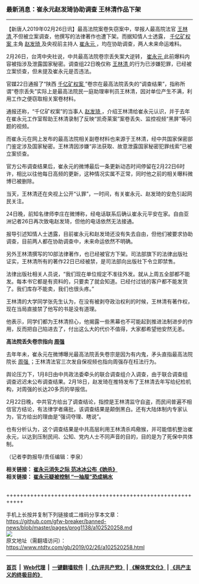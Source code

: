 ### 最新消息：崔永元赵发琦协助调查  王林清作品下架
------------------------

<div class="post_content">
 <p>
  【新唐人2019年02月26日讯】最高法院案卷失窃案中，举报人最高院法官
  <a href="https://www.ntdtv.com/gb/王林清.htm">
   王林清
  </a>
  不但被立案调查，他撰写的法律著作也遭下架。而据知情人士透露，
  <a href="https://www.ntdtv.com/gb/406522.htm">
   千亿矿权案
  </a>
  主角
  <a href="https://www.ntdtv.com/gb/赵发琦.htm">
   赵发琦
  </a>
  及央视前主持人
  <a href="https://www.ntdtv.com/gb/崔永元.htm">
   崔永元
  </a>
  ，均在协助调查，两人未来命运难料。
 </p>
 <p>
  2月26日，台湾中央社说，中共最高法院卷宗丢失案大逆转，
  <a href="https://www.ntdtv.com/gb/崔永元.htm">
   崔永元
  </a>
  此前爆料内容被指涉及泄露国家秘密。调查组22日晚仅称
  <a href="https://www.ntdtv.com/gb/王林清.htm">
   王林清
  </a>
  的行为已涉嫌犯罪，已经被立案侦查，但未提及崔永元是否违法。
 </p>
 <p>
  官媒22日通报了“陕西
  <a href="https://www.ntdtv.com/gb/406522.htm">
   千亿矿权案
  </a>
  ”卷宗在最高法院丢失的“调查结果”，指称所谓“卷宗丢失”实际上是最高法院民一庭助理审判员王林清，因对单位产生不满，利用工作之便窃取相关案卷材料。
 </p>
 <p>
  通报还称，“千亿矿权案”的当事人
  <a href="https://www.ntdtv.com/gb/赵发琦.htm">
   赵发琦
  </a>
  ，介绍王林清给崔永元认识，并于去年在崔永元工作室帮助王林清录制了反映“凯奇莱案”案卷丢失、监控视频“黑屏”等问题的视频。
 </p>
 <p>
  而崔永元在网上发布的最高法院相关副卷材料也来源于王林清，经中共国家保密部门鉴定涉及国家秘密。王林清因涉嫌“非法获取、故意泄露国家秘密犯罪线索”已被立案侦查。
 </p>
 <p>
  官方公布调查结果后，崔永元的微博最后一条更新动态时间停留在2月22日6时许，相比以往他每日高频的更新，这种情况实属不正常，同时他之前的相关曝料微博已被删除。
 </p>
 <p>
  当天，王林清还在央视上公开“认罪”，一时间，有关崔永元、赵发琦的安危引起网民关注。
 </p>
 <p>
  24日晚，前知名律师李庄在微博称，经电话联系后确认崔永元平安在家。自由亚洲记者26日再次致电赵发琦，但他的电话依然无法接通。
 </p>
 <p>
  报导引述知情人士透露，目前崔永元和赵发琦还没有失去自由，但他们被要求协助调查，目前两人都在协助调查中，未来命运依然不明确。
 </p>
 <p>
  另外王林清撰写的10部法律著作，也已经被官方下架。司法部旗下的法律出版社证实，王林清所有的著作22日已经被禁，是司法部向出版社下令立即禁售。
 </p>
 <p>
  法律出版社相关人员说，“我们现在单位规定不准往外发。就从上周五全部都不能发。每本书它都是有资料的，只要卖了就会知道。已经付过钱的客户都不能发货了。我们库存不能卖，我们也很头疼。”
 </p>
 <p>
  王林清的大学同学张先生认为，在没有被剥夺政治权利的时候，王林清有著作权，现在当局直接禁了他写的书是没有道理。
 </p>
 <p>
  他表示，同学们都为王林清担心，他揭露一些黑幕也不可能起到推进法制进步的作用，反而把自己陷进去了，付出这么大的代价不值得，大家都希望他安然无恙。
 </p>
 <p>
  <strong>
   高法院丢失卷宗指向
   <a href="https://www.ntdtv.com/gb/周强.htm">
    周强
   </a>
  </strong>
 </p>
 <p>
  去年年未，崔永元在微博曝光最高法院丢失卷宗是因为有内鬼，矛头直指最高法院院长
  <a href="https://www.ntdtv.com/gb/周强.htm">
   周强
  </a>
  ；王林清法官三次发自保视频也指向周强存在枉法行为。
 </p>
 <p>
  舆论压力下，1月8日由中共政法委牵头的联合调查组介入调查，由于联合调查组调查迟迟未公布调查结果。2月18日，赵发琦在推特发布了王林清去年写给纪检机构，对周强的长达20多页的举报信。
 </p>
 <p>
  2月22日晚，中共官方给出了调查结论，指控是王林清监守自盗，而民间普遍不相信官方结论，有法律学者痛批，该调查结果是颠倒黑白。还有大陆体制内专家认为，官方给出的理由是“强词夺理、瞎说”。
 </p>
 <p>
  也有分析认为，这个调查结果是中共高层利用王林清杀鸡儆猴，并可能借机整治崔永元，以达到压制民间、公知、党内人士不同声音的目的，目的是为了死保中共体制。
 </p>
 <p>
  （记者李韵报导/责任编辑：李泉）
 </p>
 <p>
  <strong>
   相关链接：
   <a href="https://www.ntdtv.com/b5/2019/02/24/a102518847.html" rel="noopener" target="_blank">
    崔永元消失之际 范冰冰公布《她杀》
   </a>
  </strong>
  <br>
   <strong>
    相关链接：
    <a href="https://cn.ntdtv.com/b5/2019/02/24/a102518672.html" rel="noopener" target="_blank">
     崔永元疑被控制 “一抽屉”恐成祸水
    </a>
    <br/>
   </strong>
  </br>
 </p>
 <div class="single_ad">
 </div>
</div>

+++++++++++++++++++++++++++++++++++++++++++++++++++++++++++<br/><br/>
手机上长按并复制下列链接或二维码分享本文章：<br/>
https://github.com/gfw-breaker/banned-news/blob/master/pages/prog1138/a102520258.md <br/>
<a href='https://github.com/gfw-breaker/banned-news/blob/master/pages/prog1138/a102520258.md'><img src='https://github.com/gfw-breaker/banned-news/blob/master/pages/prog1138/a102520258.md.png'/></a> <br/>
原文地址（需翻墙访问）：https://www.ntdtv.com/gb/2019/02/26/a102520258.html


------------------------
#### [首页](https://github.com/gfw-breaker/banned-news/blob/master/README.md) &nbsp;|&nbsp; [Web代理](https://github.com/labour-camp/helloworld) &nbsp;|&nbsp; [一键翻墙软件](https://github.com/gfw-breaker/nogfw/blob/master/README.md) &nbsp;| [《九评共产党》](https://github.com/gfw-breaker/9ping.md/blob/master/README.md#九评之一评共产党是什么) | [《解体党文化》](https://github.com/gfw-breaker/jtdwh.md/blob/master/README.md) | [《共产主义的终极目的》](https://github.com/gfw-breaker/gczydzjmd.md/blob/master/README.md)

